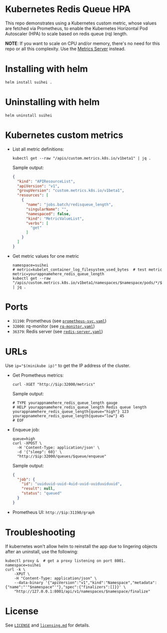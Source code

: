 # Kubernetes Redis Queue HPA

This repo demonstrates using a Kubernetes custom metric, whose values are fetched via Prometheus, to enable the Kubernetes Horizontal Pod Autoscaler (HPA) to scale based on redis queue (rq) length.

**NOTE**: If you want to scale on CPU and/or memory, there's no need for this repo or all this complexity. Use the [Metrics Server](https://github.com/kubernetes-sigs/metrics-server#use-cases) instead.

# Installing with helm

```shell
helm install suihei .
```

# Uninstalling with helm

```shell
helm uninstall suihei
```

# Kubernetes custom metrics

- List all metric definitions:

  ```shell
  kubectl get --raw "/apis/custom.metrics.k8s.io/v1beta1" | jq .
  ```

  Sample output:
  ```json
  {
    "kind": "APIResourceList",
    "apiVersion": "v1",
    "groupVersion": "custom.metrics.k8s.io/v1beta1",
    "resources": [
      {
        "name": "jobs.batch/redisqueue_length",
        "singularName": "",
        "namespaced": false,
        "kind": "MetricValueList",
        "verbs": [
          "get"
        ]
      }
    ]
  }
  ```
- Get metric values for one metric

  ```shell
  namespace=suihei
  # metric=kubelet_container_log_filesystem_used_bytes  # test metric
  metric=yourappnamehere_redis_queue_length
  kubectl get --raw "/apis/custom.metrics.k8s.io/v1beta1/namespaces/$namespace/pods/*/$metric" | jq .
  ```

# Ports

- `31190`: Prometheus (see [`prometheus-svc.yaml`](/templates/prometheus-svc.yaml))
- `32000`: rq-monitor (see [`rq-monitor.yaml`](/templates/rq-monitor.yaml))
- `36379`: Redis server (see [`redis-server.yaml`](/templates/redis-server.yaml))

# URLs

Use `ip="$(minikube ip)"` to get the IP address of the cluster.

- Get Prometheus metrics:

  ```shell
  curl -XGET "http://$ip:32000/metrics"
  ```

  Sample output:
  ```
  # TYPE yourappnamehere_redis_queue_length gauge
  # HELP yourappnamehere_redis_queue_length Redis queue length
  yourappnamehere_redis_queue_length{queue="high"} 123
  yourappnamehere_redis_queue_length{queue="low"} 45
  # EOF
  ```
- Enqueue job:

  ```shell
  queue=high
  curl -XPOST \
  	-H 'Content-Type: application/json' \
  	-d '{"sleep": 60}' \
  	"http://$ip:32000/queues/$queue/enqueue"
  ```

  Sample output:
  ```json
  {
    "job": {
      "id": "uuiduuid-uuid-4uid-uuid-uuiduuiduuid", 
      "result": null, 
      "status": "queued"
    }
  }
  ```
- Prometheus UI: `http://$ip:31190/graph`

# Troubleshooting

If kubernetes won't allow helm to reinstall the app due to lingering objects after an uninstall, use the following:

```shell
kubectl proxy &  # get a proxy listening on port 8001.
namespace=suihei
curl -k \
	-XPUT \
	-H "Content-Type: application/json" \
	--data-binary '{"apiVersion":"v1","kind":"Namespace","metadata":{"name":"'"$namespace"'"},"spec":{"finalizers":[]}}' \
	"http://127.0.0.1:8001/api/v1/namespaces/$namespace/finalize"
```

# License

See [`LICENSE`](/LICENSE) and [`licensing.md`](/licensing.md) for details.
